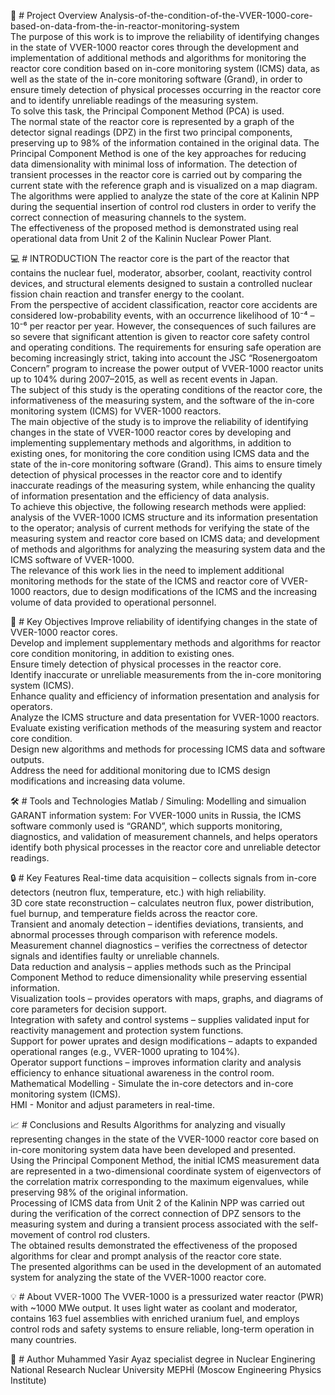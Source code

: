 📌 # Project Overview
Analysis-of-the-condition-of-the-VVER-1000-core-based-on-data-from-the-in-reactor-monitoring-system <br />
The purpose of this work is to improve the reliability of identifying changes in the state of VVER-1000 reactor cores through the development and implementation of additional methods and algorithms for monitoring the reactor core condition based on in-core monitoring system (ICMS) data, as well as the state of the in-core monitoring software (Grand), in order to ensure timely detection of physical processes occurring in the reactor core and to identify unreliable readings of the measuring system.<br />
To solve this task, the Principal Component Method (PCA) is used.<br />
The normal state of the reactor core is represented by a graph of the detector signal readings (DPZ) in the first two principal components, preserving up to 98% of the information contained in the original data. The Principal Component Method is one of the key approaches for reducing data dimensionality with minimal loss of information. The detection of transient processes in the reactor core is carried out by comparing the current state with the reference graph and is visualized on a map diagram.<br />
The algorithms were applied to analyze the state of the core at Kalinin NPP during the sequential insertion of control rod clusters in order to verify the correct connection of measuring channels to the system.<br />
The effectiveness of the proposed method is demonstrated using real operational data from Unit 2 of the Kalinin Nuclear Power Plant.<br />

💻 # INTRODUCTION
The reactor core is the part of the reactor that contains the nuclear fuel, moderator, absorber, coolant, reactivity control devices, and structural elements designed to sustain a controlled nuclear fission chain reaction and transfer energy to the coolant.<br />
From the perspective of accident classification, reactor core accidents are considered low-probability events, with an occurrence likelihood of 10⁻⁴ – 10⁻⁶ per reactor per year. However, the consequences of such failures are so severe that significant attention is given to reactor core safety control and operating conditions. The requirements for ensuring safe operation are becoming increasingly strict, taking into account the JSC “Rosenergoatom Concern” program to increase the power output of VVER-1000 reactor units up to 104% during 2007–2015, as well as recent events in Japan.<br />
The subject of this study is the operating conditions of the reactor core, the informativeness of the measuring system, and the software of the in-core monitoring system (ICMS) for VVER-1000 reactors.<br />
The main objective of the study is to improve the reliability of identifying changes in the state of VVER-1000 reactor cores by developing and implementing supplementary methods and algorithms, in addition to existing ones, for monitoring the core condition using ICMS data and the state of the in-core monitoring software (Grand). This aims to ensure timely detection of physical processes in the reactor core and to identify inaccurate readings of the measuring system, while enhancing the quality of information presentation and the efficiency of data analysis.<br />
To achieve this objective, the following research methods were applied: analysis of the VVER-1000 ICMS structure and its information presentation to the operator; analysis of current methods for verifying the state of the measuring system and reactor core based on ICMS data; and development of methods and algorithms for analyzing the measuring system data and the ICMS software of VVER-1000.<br />
The relevance of this work lies in the need to implement additional monitoring methods for the state of the ICMS and reactor core of VVER-1000 reactors, due to design modifications of the ICMS and the increasing volume of data provided to operational personnel.<br />

🎯 # Key Objectives
Improve reliability of identifying changes in the state of VVER-1000 reactor cores.<br />
Develop and implement supplementary methods and algorithms for reactor core condition monitoring, in addition to existing ones.<br />
Ensure timely detection of physical processes in the reactor core.<br />
Identify inaccurate or unreliable measurements from the in-core monitoring system (ICMS).<br />
Enhance quality and efficiency of information presentation and analysis for operators.<br />
Analyze the ICMS structure and data presentation for VVER-1000 reactors.<br />
Evaluate existing verification methods of the measuring system and reactor core condition.<br />
Design new algorithms and methods for processing ICMS data and software outputs.<br />
Address the need for additional monitoring due to ICMS design modifications and increasing data volume.<br />

🛠️ # Tools and Technologies
Matlab / Simuling: Modelling and simualion<br />
GARANT information system: For VVER-1000 units in Russia, the ICMS software commonly used is “GRAND”, which supports monitoring, diagnostics, and validation of measurement channels, and helps operators identify both physical processes in the reactor core and unreliable detector readings.<br />

🔒 # Key Features
Real-time data acquisition – collects signals from in-core detectors (neutron flux, temperature, etc.) with high reliability.<br />
3D core state reconstruction – calculates neutron flux, power distribution, fuel burnup, and temperature fields across the reactor core.<br />
Transient and anomaly detection – identifies deviations, transients, and abnormal processes through comparison with reference models.<br />
Measurement channel diagnostics – verifies the correctness of detector signals and identifies faulty or unreliable channels.<br />
Data reduction and analysis – applies methods such as the Principal Component Method to reduce dimensionality while preserving essential information.<br />
Visualization tools – provides operators with maps, graphs, and diagrams of core parameters for decision support.<br />
Integration with safety and control systems – supplies validated input for reactivity management and protection system functions.<br />
Support for power uprates and design modifications – adapts to expanded operational ranges (e.g., VVER-1000 uprating to 104%).<br />
Operator support functions – improves information clarity and analysis efficiency to enhance situational awareness in the control room.<br />
Mathematical Modelling - Simulate the in-core detectors and in-core monitoring system (ICMS).<br />
HMI - Monitor and adjust parameters in real-time.<br />

📈 # Conclusions and Results
Algorithms for analyzing and visually representing changes in the state of the VVER-1000 reactor core based on in-core monitoring system data have been developed and presented.<br />
Using the Principal Component Method, the initial ICMS measurement data are represented in a two-dimensional coordinate system of eigenvectors of the correlation matrix corresponding to the maximum eigenvalues, while preserving 98% of the original information.<br />
Processing of ICMS data from Unit 2 of the Kalinin NPP was carried out during the verification of the correct connection of DPZ sensors to the measuring system and during a transient process associated with the self-movement of control rod clusters.<br />
The obtained results demonstrated the effectiveness of the proposed algorithms for clear and prompt analysis of the reactor core state.<br />
The presented algorithms can be used in the development of an automated system for analyzing the state of the VVER-1000 reactor core.<br />

💡 # About VVER-1000
The VVER-1000 is a pressurized water reactor (PWR) with ~1000 MWe output. It uses light water as coolant and moderator, contains 163 fuel assemblies with enriched uranium fuel, and employs control rods and safety systems to ensure reliable, long-term operation in many countries.<br />

👥 # Author 
Muhammed Yasir Ayaz specialist degree in Nuclear Enginering National Research Nuclear University MEPHİ (Moscow Engineering Physics Institute)<br />
